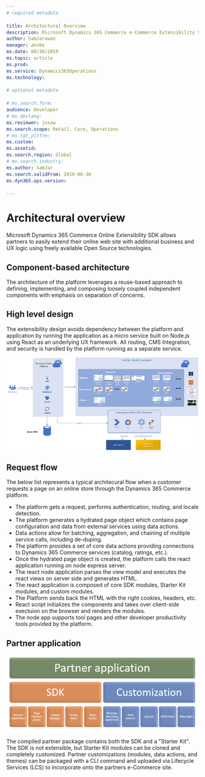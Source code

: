```yaml
---
# required metadata

title: Architectural Overview
description: Microsoft Dynamics 365 Commerce e-Commerce Extensibility SDK allows partners to easily extend their e-Commerce web site with additional business and UX logic using freely available Open Source technologies.
author: SamJarawan
manager: annbe
ms.date: 08/30/2019
ms.topic: article
ms.prod: 
ms.service: Dynamics365Operations
ms.technology: 

# optional metadata

# ms.search.form: 
audience: Developer
# ms.devlang: 
ms.reviewer: josaw
ms.search.scope: Retail, Core, Operations
# ms.tgt_pltfrm: 
ms.custom: 
ms.assetid: 
ms.search.region: Global
# ms.search.industry: 
ms.author: SamJar
ms.search.validFrom: 2019-08-30
ms.dyn365.ops.version: 

---
```

# Architectural overview

Microsoft Dynamics 365 Commerce Online Extensibility SDK allows partners to easily extend their online web site with additional business and UX logic using freely available Open Source technologies.

## Component-based architecture
The architecture of the platform leverages a reuse-based approach to defining, implementing, and composing loosely coupled independent components with emphasis on separation of concerns.

## High level design
The extensibility design avoids dependency between the platform and application by running the application as a micro service built on Node.js using React as an underlying UX framework. All routing, CMS Integration, and security is handled by the platform running as a separate service.

![Architectural Overview](media/architectural-overview.png)

## Request flow
The below list represents a typical architecural flow when a customer requests a page on an online store through the Dynamics 365 Commerce platform.

* The platform gets a request, performs authentication, routing, and locale detection.
* The platform generates a hydrated page object which contains page configuration and data from external services using data actions.
* Data actions allow for batching, aggregation, and chaining of multiple service calls, including de-duping.
* The platform provides a set of core data actions providing connections to Dynamics 365 Commerce services (catalog, ratings, etc.).
* Once the hydrated page object is created, the platform calls the react application running on node express server.
* The react node application parses the view model and executes the react views on server side and generates HTML.
* The react application is composed of core SDK modules, Starter Kit modules, and custom modules.
* The Platform sends back the HTML with the right cookies, headers, etc.
* React script initializes the components and takes over client-side exectuion on the browser and renders the modules.
* The node app supports tool pages and other developer productivity tools provided by the platform.

## Partner application

![Architectural Overview](media/architectural-overview-2.png)

The compiled partner package contains both the SDK and a "Starter Kit".  The SDK is not extensible, but Starter Kit modules can be cloned and completely customized. Partner customizations (modules, data actions, and themes) can be packaged with a CLI command and uploaded via Lifecycle Services (LCS) to incorporate onto the partners e-Commerce site.
